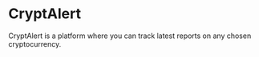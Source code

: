# CryptAlert
CryptAlert is a platform where you can track latest reports on any chosen cryptocurrency.
